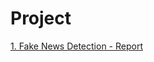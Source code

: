 # Project
[1. Fake News Detection - Report](https://dataplatform.cloud.ibm.com/analytics/notebooks/v2/ec536beb-f41f-4800-9c66-acdcf49d25cb/view?access_token=ea8ce664e1c7b7e0e0bd7148e05dca6bf63f9afb098a9158361e1aaa53539f3b) 
